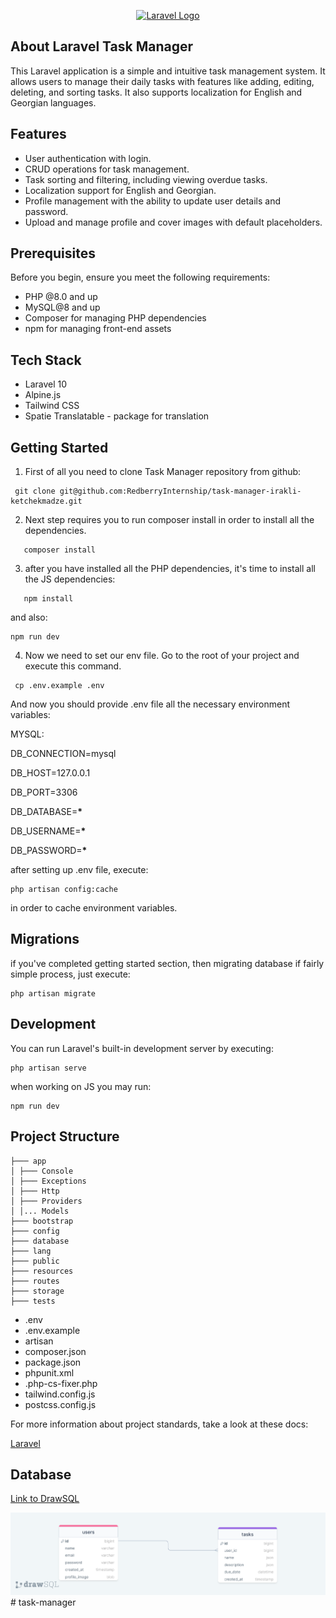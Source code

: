 <p align="center"><a href="https://laravel.com" target="_blank"><img src="https://raw.githubusercontent.com/laravel/art/master/logo-lockup/5%20SVG/2%20CMYK/1%20Full%20Color/laravel-logolockup-cmyk-red.svg" width="400" alt="Laravel Logo"></a></p>

## About Laravel Task Manager

This Laravel application is a simple and intuitive task management system. It allows users to manage their daily tasks with features like adding, editing, deleting, and sorting tasks. It also supports localization for English and Georgian languages.

## Features

-   User authentication with login.
-   CRUD operations for task management.
-   Task sorting and filtering, including viewing overdue tasks.
-   Localization support for English and Georgian.
-   Profile management with the ability to update user details and password.
-   Upload and manage profile and cover images with default placeholders.

## Prerequisites

Before you begin, ensure you meet the following requirements:

-   PHP @8.0 and up
-   MySQL@8 and up
-   Composer for managing PHP dependencies
-   npm for managing front-end assets

## Tech Stack

-   Laravel 10
-   Alpine.js
-   Tailwind CSS
-   Spatie Translatable - package for translation

## Getting Started

1. First of all you need to clone Task Manager repository from github:

```
 git clone git@github.com:RedberryInternship/task-manager-irakli-ketchekmadze.git
```

2. Next step requires you to run composer install in order to install all the dependencies.

```
   composer install
```

3. after you have installed all the PHP dependencies, it's time to install all the JS dependencies:

```
   npm install
```

and also:

```
npm run dev
```

4. Now we need to set our env file. Go to the root of your project and execute this command.

```
 cp .env.example .env
```

And now you should provide .env file all the necessary environment variables:

MYSQL:

DB_CONNECTION=mysql

DB_HOST=127.0.0.1

DB_PORT=3306

DB_DATABASE=**\***

DB_USERNAME=**\***

DB_PASSWORD=**\***

after setting up .env file, execute:

```
php artisan config:cache
```

in order to cache environment variables.

## Migrations

if you've completed getting started section, then migrating database if fairly simple process, just execute:

```
php artisan migrate
```

## Development

You can run Laravel's built-in development server by executing:

```
php artisan serve
```

when working on JS you may run:

```
npm run dev
```

## Project Structure

```
├─── app
│ ├─── Console
│ ├─── Exceptions
│ ├─── Http
│ ├─── Providers
│ │... Models
├─── bootstrap
├─── config
├─── database
├─── lang
├─── public
├─── resources
├─── routes
├─── storage
├─── tests
```

-   .env
-   .env.example
-   artisan
-   composer.json
-   package.json
-   phpunit.xml
-   .php-cs-fixer.php
-   tailwind.config.js
-   postcss.config.js

For more information about project standards, take a look at these docs:

<a href="https://laravel.com/docs/10.x">Laravel</a>

## Database

<a href="https://drawsql.app/teams/irakli/diagrams/tasks">Link to DrawSQL</a>

<img src="public/images/drawsql.png" alt="drawSQL" />
# task-manager
